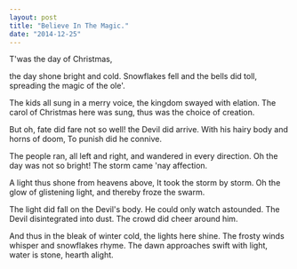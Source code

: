 ```yaml
---
layout: post
title: "Believe In The Magic."
date: "2014-12-25"
---
```


T'was the day of Christmas,

the day shone bright and cold. Snowflakes fell and the bells did toll, spreading the magic of the ole'.

The kids all sung in a merry voice, the kingdom swayed with elation. The carol of Christmas here was sung, thus was the choice of creation.

But oh, fate did fare not so well! the Devil did arrive. With his hairy body and horns of doom, To punish did he connive.

The people ran, all left and right, and wandered in every direction. Oh the day was not so bright! The storm came 'nay affection.

A light thus shone from heavens above, It took the storm by storm. Oh the glow of glistening light, and thereby froze the swarm.

The light did fall on the Devil's body. He could only watch astounded. The Devil disintegrated into dust. The crowd did cheer around him.

And thus in the bleak of winter cold, the lights here shine. The frosty winds whisper and snowflakes rhyme. The dawn approaches swift with light, water is stone, hearth alight.
